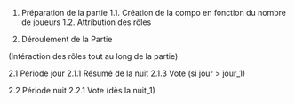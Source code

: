 1. Préparation de la partie
1.1. Création de la compo en fonction du nombre de joueurs
1.2. Attribution des rôles

2. Déroulement de la Partie

(Intéraction des rôles tout au long de la partie)

2.1 Période jour
2.1.1 Résumé de la nuit
2.1.3 Vote (si jour > jour_1)

2.2 Période nuit
2.2.1 Vote (dès la nuit_1)
